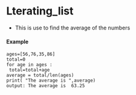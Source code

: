 # Lterating_list
- This is use to find the average of the numbers  
#### Example
```console
ages=[56,76,35,86]
total=0
for age in ages :
 total=total+age
average = total/len(ages)
print( "The average is ",average)
output: The average is  63.25
```